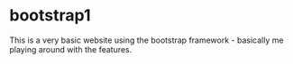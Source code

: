 # bootstrap1

This is a very basic website using the bootstrap framework - basically me playing around with the features.
